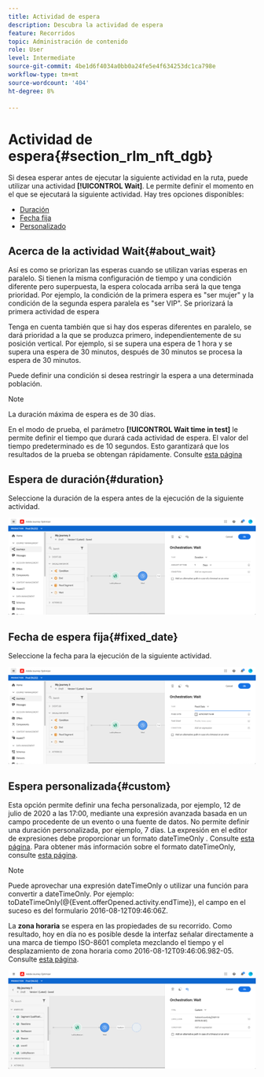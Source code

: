 ```yaml
---
title: Actividad de espera
description: Descubra la actividad de espera
feature: Recorridos
topic: Administración de contenido
role: User
level: Intermediate
source-git-commit: 4be1d6f4034a0bb0a24fe5e4f634253dc1ca798e
workflow-type: tm+mt
source-wordcount: '404'
ht-degree: 8%

---
```


# Actividad de espera{#section_rlm_nft_dgb}

Si desea esperar antes de ejecutar la siguiente actividad en la ruta, puede utilizar una actividad **[!UICONTROL Wait]**. Le permite definir el momento en el que se ejecutará la siguiente actividad. Hay tres opciones disponibles:

* [Duración](#duration)
* [Fecha fija](#fixed_date)
* [Personalizado](#custom)

<!--* [Email send time optimization](#email_send_time_optimization)-->

## Acerca de la actividad Wait{#about_wait}

Así es como se priorizan las esperas cuando se utilizan varias esperas en paralelo. Si tienen la misma configuración de tiempo y una condición diferente pero superpuesta, la espera colocada arriba será la que tenga prioridad. Por ejemplo, la condición de la primera espera es &quot;ser mujer&quot; y la condición de la segunda espera paralela es &quot;ser VIP&quot;. Se priorizará la primera actividad de espera

Tenga en cuenta también que si hay dos esperas diferentes en paralelo, se dará prioridad a la que se produzca primero, independientemente de su posición vertical. Por ejemplo, si se supera una espera de 1 hora y se supera una espera de 30 minutos, después de 30 minutos se procesa la espera de 30 minutos.

Puede definir una condición si desea restringir la espera a una determinada población.

>[!NOTE]
>
>La duración máxima de espera es de 30 días.
>
>En el modo de prueba, el parámetro **[!UICONTROL Wait time in test]** le permite definir el tiempo que durará cada actividad de espera. El valor del tiempo predeterminado es de 10 segundos. Esto garantizará que los resultados de la prueba se obtengan rápidamente. Consulte [esta página](../building-journeys/testing-the-journey.md)

## Espera de duración{#duration}

Seleccione la duración de la espera antes de la ejecución de la siguiente actividad.

![](../assets/journey55.png)

## Fecha de espera fija{#fixed_date}

Seleccione la fecha para la ejecución de la siguiente actividad.

![](../assets/journey56.png)

## Espera personalizada{#custom}

Esta opción permite definir una fecha personalizada, por ejemplo, 12 de julio de 2020 a las 17:00, mediante una expresión avanzada basada en un campo procedente de un evento o una fuente de datos. No permite definir una duración personalizada, por ejemplo, 7 días. La expresión en el editor de expresiones debe proporcionar un formato dateTimeOnly . Consulte [esta página](https://experienceleague.adobe.com/docs/journeys/using/building-advanced-conditions-journeys/expressionadvanced.html?lang=es). Para obtener más información sobre el formato dateTimeOnly, consulte [esta página](https://experienceleague.adobe.com/docs/journeys/using/building-advanced-conditions-journeys/syntax/data-types.html).

>[!NOTE]
>
>Puede aprovechar una expresión dateTimeOnly o utilizar una función para convertir a dateTimeOnly. Por ejemplo: toDateTimeOnly(@{Event.offerOpened.activity.endTime}), el campo en el suceso es del formulario 2016-08-12T09:46:06Z.
>
>La **zona horaria** se espera en las propiedades de su recorrido. Como resultado, hoy en día no es posible desde la interfaz señalar directamente a una marca de tiempo ISO-8601 completa mezclando el tiempo y el desplazamiento de zona horaria como 2016-08-12T09:46:06.982-05. Consulte [esta página](../building-journeys/timezone-management.md).

![](../assets/journey57.png)

<!--## Email send time optimization{#email_send_time_optimization}

This type of wait uses a score calculated in Adobe Experience Platform. The score calculates the propensity to click or open an email in the future based on past behavior. Note that the algorithm calculating the score needs a certain amount of data to work. As a result, when it does not have enough data, the default wait time will apply. At publication time, you’ll be notified that the default time applies.

>[!NOTE]
>
>The first event of your journey must have a namespace.
>
>This capability is only available after an **[!UICONTROL Email]** activity. You need to have Adobe Campaign Standard.

1. In the **[!UICONTROL Amount of time]** field, define the number of hours to consider to optimize email sending.
1. In the **[!UICONTROL Optimization type]** field, choose if the optimization should increase clicks or opens.
1. In the **[!UICONTROL Default time]** field, define the default time to wait if the predictive send time score is not available.

    >[!NOTE]
    >
    >Note that the send time score can be unavailable because there is not enough data to perform the calculation. In this case, you will be informed, at publication time, that the default time applies.

![](../assets/journey57bis.png)-->
